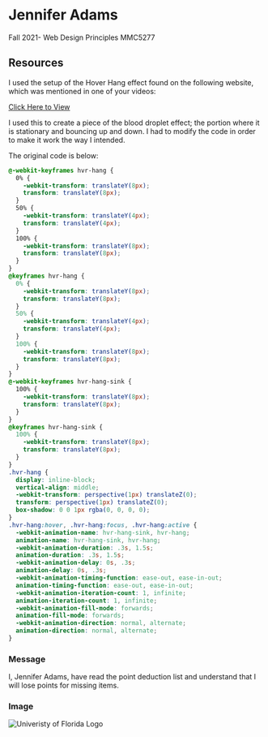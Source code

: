 # Jennifer Adams
Fall 2021- Web Design Principles MMC5277

## Resources
I used the setup of the Hover Hang effect found on the following website, which was mentioned in one of your videos:

[Click Here to View](https://ianlunn.github.io/Hover/ 
)

I used this to create a piece of the blood droplet effect; the portion where it is stationary and bouncing up and down. I had to modify the code in order to make it work the way I intended. 

The original code is below:

``` css
@-webkit-keyframes hvr-hang {
  0% {
    -webkit-transform: translateY(8px);
    transform: translateY(8px);
  }
  50% {
    -webkit-transform: translateY(4px);
    transform: translateY(4px);
  }
  100% {
    -webkit-transform: translateY(8px);
    transform: translateY(8px);
  }
}
@keyframes hvr-hang {
  0% {
    -webkit-transform: translateY(8px);
    transform: translateY(8px);
  }
  50% {
    -webkit-transform: translateY(4px);
    transform: translateY(4px);
  }
  100% {
    -webkit-transform: translateY(8px);
    transform: translateY(8px);
  }
}
@-webkit-keyframes hvr-hang-sink {
  100% {
    -webkit-transform: translateY(8px);
    transform: translateY(8px);
  }
}
@keyframes hvr-hang-sink {
  100% {
    -webkit-transform: translateY(8px);
    transform: translateY(8px);
  }
}
.hvr-hang {
  display: inline-block;
  vertical-align: middle;
  -webkit-transform: perspective(1px) translateZ(0);
  transform: perspective(1px) translateZ(0);
  box-shadow: 0 0 1px rgba(0, 0, 0, 0);
}
.hvr-hang:hover, .hvr-hang:focus, .hvr-hang:active {
  -webkit-animation-name: hvr-hang-sink, hvr-hang;
  animation-name: hvr-hang-sink, hvr-hang;
  -webkit-animation-duration: .3s, 1.5s;
  animation-duration: .3s, 1.5s;
  -webkit-animation-delay: 0s, .3s;
  animation-delay: 0s, .3s;
  -webkit-animation-timing-function: ease-out, ease-in-out;
  animation-timing-function: ease-out, ease-in-out;
  -webkit-animation-iteration-count: 1, infinite;
  animation-iteration-count: 1, infinite;
  -webkit-animation-fill-mode: forwards;
  animation-fill-mode: forwards;
  -webkit-animation-direction: normal, alternate;
  animation-direction: normal, alternate;
}
```

### Message 
I, Jennifer Adams, have read the point deduction list and understand that I will lose points for missing items.

### Image
![Univeristy of Florida Logo](https://identity.ufl.edu/wp-content/uploads/2015/10/Primary_card.jpg)